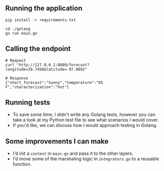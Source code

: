 ## Running the application
```
pip install -r requirements.txt

cd ./golang
go run main.go
```

## Calling the endpoint
```
# Request
curl "http://127.0.0.1:8080/forecast?longitude=39.7456&latitude=-97.0892"

# Response
{"short_forecast":"Sunny","temperature":"85 F","characterization":"hot"}
```

## Running tests
- To save some time, I didn't write any Golang tests, however you can take a look at my Python test file to see what scenarios I would cover.
- If you'd like, we can discuss how I would approach testing in Golang.

## Some improvements I can make
- I'd init a `context` in `main.go` and pass it to the other layers.
- I'd move some of the marshaling logic in `integrators.go` to a reusable function.
